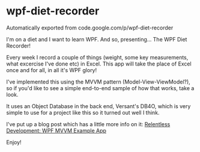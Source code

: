 # wpf-diet-recorder
Automatically exported from code.google.com/p/wpf-diet-recorder

I'm on a diet and I want to learn WPF. And so, presenting... The WPF Diet Recorder!

Every week I record a couple of things (weight, some key measurements, what excercise I've done etc) in Excel. This app will take the place of Excel once and for all, in all it's WPF glory!

I've implemented this using the MVVM pattern (Model-View-ViewModel?), so if you'd like to see a simple end-to-end sample of how that works, take a look.

It uses an Object Database in the back end, Versant's DB4O, which is very simple to use for a project like this so it turned out well I think.

I've put up a blog post which has a little more info on it: [Relentless Development: WPF MVVM Example App](https://relentlessdevelopment.wordpress.com/2010/06/08/wpf-mvvm-example-app/)

Enjoy!
